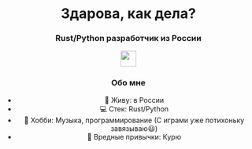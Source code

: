 <div id="header" align="center">
    <h1>Здарова, как дела?</h1>
    <h3>Rust/Python разработчик из России</h3>
<div>

<a href="lolzteam-url">
    <img src="https://lolz.live/favicon.svg" height="32", width="32"/>
</a>


### Обо мне
- :compass: Живу: в России
- :computer: Стек: Rust/Python
- :high_brightness: Хобби: Музыка, программирование (С играми уже потихоньку завязываю:smiley:)
- :firecracker: Вредные привычки: Курю